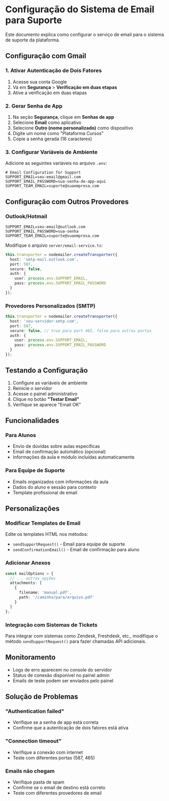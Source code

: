 
# Configuração do Sistema de Email para Suporte

Este documento explica como configurar o serviço de email para o sistema de suporte da plataforma.

## Configuração com Gmail

### 1. Ativar Autenticação de Dois Fatores

1. Acesse sua conta Google
2. Vá em **Segurança** > **Verificação em duas etapas**
3. Ative a verificação em duas etapas

### 2. Gerar Senha de App

1. Na seção **Segurança**, clique em **Senhas de app**
2. Selecione **Email** como aplicativo
3. Selecione **Outro (nome personalizado)** como dispositivo
4. Digite um nome como "Plataforma Cursos"
5. Copie a senha gerada (16 caracteres)

### 3. Configurar Variáveis de Ambiente

Adicione as seguintes variáveis no arquivo `.env`:

```env
# Email Configuration for Support
SUPPORT_EMAIL=seu-email@gmail.com
SUPPORT_EMAIL_PASSWORD=sua-senha-de-app-aqui
SUPPORT_TEAM_EMAIL=suporte@suaempresa.com
```

## Configuração com Outros Provedores

### Outlook/Hotmail

```env
SUPPORT_EMAIL=seu-email@outlook.com
SUPPORT_EMAIL_PASSWORD=sua-senha
SUPPORT_TEAM_EMAIL=suporte@suaempresa.com
```

Modifique o arquivo `server/email-service.ts`:

```typescript
this.transporter = nodemailer.createTransporter({
  host: 'smtp-mail.outlook.com',
  port: 587,
  secure: false,
  auth: {
    user: process.env.SUPPORT_EMAIL,
    pass: process.env.SUPPORT_EMAIL_PASSWORD
  }
});
```

### Provedores Personalizados (SMTP)

```typescript
this.transporter = nodemailer.createTransporter({
  host: 'seu-servidor-smtp.com',
  port: 587,
  secure: false, // true para port 465, false para outras portas
  auth: {
    user: process.env.SUPPORT_EMAIL,
    pass: process.env.SUPPORT_EMAIL_PASSWORD
  }
});
```

## Testando a Configuração

1. Configure as variáveis de ambiente
2. Reinicie o servidor
3. Acesse o painel administrativo
4. Clique no botão **"Testar Email"**
5. Verifique se aparece "Email OK"

## Funcionalidades

### Para Alunos
- Envio de dúvidas sobre aulas específicas
- Email de confirmação automático (opcional)
- Informações da aula e módulo incluídas automaticamente

### Para Equipe de Suporte
- Emails organizados com informações da aula
- Dados do aluno e sessão para contexto
- Template profissional de email

## Personalizações

### Modificar Templates de Email

Edite os templates HTML nos métodos:
- `sendSupportRequest()` - Email para equipe de suporte
- `sendConfirmationEmail()` - Email de confirmação para aluno

### Adicionar Anexos

```typescript
const mailOptions = {
  // ... outras opções
  attachments: [
    {
      filename: 'manual.pdf',
      path: '/caminho/para/arquivo.pdf'
    }
  ]
};
```

### Integração com Sistemas de Tickets

Para integrar com sistemas como Zendesk, Freshdesk, etc., modifique o método `sendSupportRequest()` para fazer chamadas API adicionais.

## Monitoramento

- Logs de erro aparecem no console do servidor
- Status de conexão disponível no painel admin
- Emails de teste podem ser enviados pelo painel

## Solução de Problemas

### "Authentication failed"
- Verifique se a senha de app está correta
- Confirme que a autenticação de dois fatores está ativa

### "Connection timeout"
- Verifique a conexão com internet
- Teste com diferentes portas (587, 465)

### Emails não chegam
- Verifique pasta de spam
- Confirme se o email de destino está correto
- Teste com diferentes provedores de email
